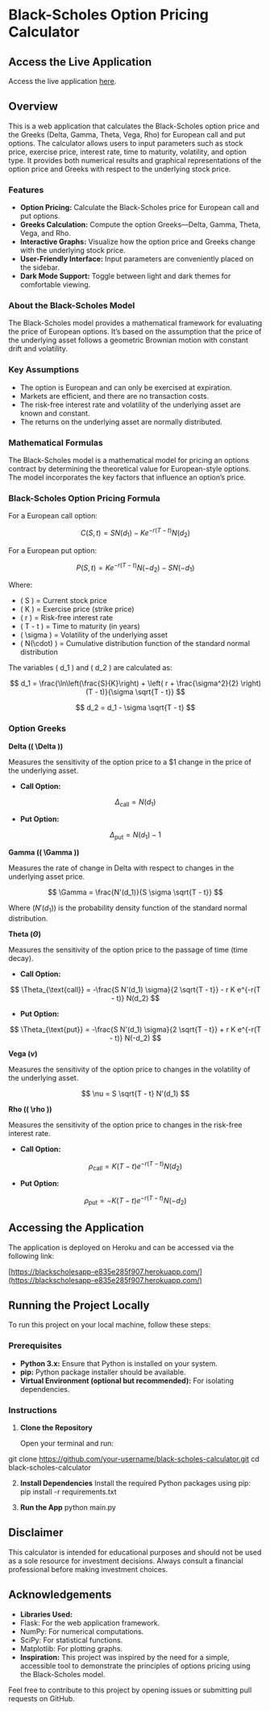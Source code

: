 # Black-Scholes Option Pricing Calculator

## Access the Live Application

Access the live application [here](https://blackscholesapp-e835e285f907.herokuapp.com/).

## Overview

This is a web application that calculates the Black-Scholes option price and the Greeks (Delta, Gamma, Theta, Vega, Rho) for European call and put options. The calculator allows users to input parameters such as stock price, exercise price, interest rate, time to maturity, volatility, and option type. It provides both numerical results and graphical representations of the option price and Greeks with respect to the underlying stock price.

### Features

- **Option Pricing:** Calculate the Black-Scholes price for European call and put options.
- **Greeks Calculation:** Compute the option Greeks—Delta, Gamma, Theta, Vega, and Rho.
- **Interactive Graphs:** Visualize how the option price and Greeks change with the underlying stock price.
- **User-Friendly Interface:** Input parameters are conveniently placed on the sidebar.
- **Dark Mode Support:** Toggle between light and dark themes for comfortable viewing.

### About the Black-Scholes Model

The Black-Scholes model provides a mathematical framework for evaluating the price of European options. It’s based on the assumption that the price of the underlying asset follows a geometric Brownian motion with constant drift and volatility.

### Key Assumptions

- The option is European and can only be exercised at expiration.
- Markets are efficient, and there are no transaction costs.
- The risk-free interest rate and volatility of the underlying asset are known and constant.
- The returns on the underlying asset are normally distributed.

### Mathematical Formulas

The Black-Scholes model is a mathematical model for pricing an options contract by determining the theoretical value for European-style options. The model incorporates the key factors that influence an option’s price.

### Black-Scholes Option Pricing Formula

For a European call option:

$$
C(S, t) = S N(d_1) - K e^{-r(T - t)} N(d_2)
$$

For a European put option:

$$
P(S, t) = K e^{-r(T - t)} N(-d_2) - S N(-d_1)
$$

Where:

- \( S \) = Current stock price
- \( K \) = Exercise price (strike price)
- \( r \) = Risk-free interest rate
- \( T - t \) = Time to maturity (in years)
- \( \sigma \) = Volatility of the underlying asset
- \( N(\cdot) \) = Cumulative distribution function of the standard normal distribution

The variables \( d_1 \) and \( d_2 \) are calculated as:

$$
d_1 = \frac{\ln\left(\frac{S}{K}\right) + \left( r + \frac{\sigma^2}{2} \right)(T - t)}{\sigma \sqrt{T - t}}
$$

$$
d_2 = d_1 - \sigma \sqrt{T - t}
$$

### Option Greeks

**Delta (\( \Delta \))**

Measures the sensitivity of the option price to a $1 change in the price of the underlying asset.

- **Call Option:**

$$
\Delta_{\text{call}} = N(d_1)
$$

- **Put Option:**

$$
\Delta_{\text{put}} = N(d_1) - 1
$$

**Gamma (\( \Gamma \))**

Measures the rate of change in Delta with respect to changes in the underlying asset price.

$$
\Gamma = \frac{N'(d_1)}{S \sigma \sqrt{T - t}}
$$

Where $( N'(d_1))$ is the probability density function of the standard normal distribution.

**Theta ($\Theta$)**

Measures the sensitivity of the option price to the passage of time (time decay).

- **Call Option:**

$$
\Theta_{\text{call}} = -\frac{S N'(d_1) \sigma}{2 \sqrt{T - t}} - r K e^{-r(T - t)} N(d_2)
$$

- **Put Option:**

$$
\Theta_{\text{put}} = -\frac{S N'(d_1) \sigma}{2 \sqrt{T - t}} + r K e^{-r(T - t)} N(-d_2)
$$

**Vega ($\nu$)**

Measures the sensitivity of the option price to changes in the volatility of the underlying asset.

$$
\nu = S \sqrt{T - t} N'(d_1)
$$

**Rho (\( \rho \))**

Measures the sensitivity of the option price to changes in the risk-free interest rate.

- **Call Option:**

$$
\rho_{\text{call}} = K (T - t) e^{-r(T - t)} N(d_2)
$$

- **Put Option:**

$$
\rho_{\text{put}} = -K (T - t) e^{-r(T - t)} N(-d_2)
$$

## Accessing the Application

The application is deployed on Heroku and can be accessed via the following link:

[https://blackscholesapp-e835e285f907.herokuapp.com/](https://blackscholesapp-e835e285f907.herokuapp.com/)

## Running the Project Locally

To run this project on your local machine, follow these steps:

### Prerequisites

- **Python 3.x:** Ensure that Python is installed on your system.
- **pip:** Python package installer should be available.
- **Virtual Environment (optional but recommended):** For isolating dependencies.

### Instructions

1. **Clone the Repository**

   Open your terminal and run:

git clone https://github.com/your-username/black-scholes-calculator.git
cd black-scholes-calculator

2. **Install Dependencies**
Install the required Python packages using pip:
pip install -r requirements.txt

3. **Run the App**
python main.py


## Disclaimer

This calculator is intended for educational purposes and should not be used as a sole resource for investment decisions. Always consult a financial professional before making investment choices.

## Acknowledgements

- **Libraries Used:**
- Flask: For the web application framework.
- NumPy: For numerical computations.
- SciPy: For statistical functions.
- Matplotlib: For plotting graphs.
- **Inspiration:** This project was inspired by the need for a simple, accessible tool to demonstrate the principles of options pricing using the Black-Scholes model.

Feel free to contribute to this project by opening issues or submitting pull requests on GitHub.
